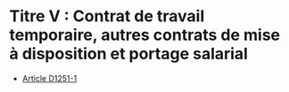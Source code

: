 # Titre V : Contrat de travail temporaire, autres contrats de mise à disposition et portage salarial

* [Article D1251-1](./LEGIARTI000019668669.md)
